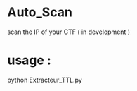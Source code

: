 # Auto_Scan
scan the IP of your CTF ( in development )

# usage : 
python Extracteur_TTL.py <IP adress>

